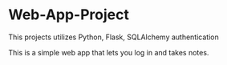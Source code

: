 # Web-App-Project
This projects utilizes Python, Flask, SQLAlchemy authentication

This is a simple web app that lets you log in and takes notes. 
